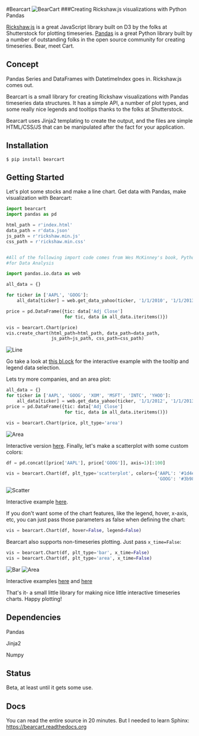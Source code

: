 #Bearcart
![BearCart](http://farm9.staticflickr.com/8254/8711978179_4f3a42e2b8_o.jpg)
###Creating Rickshaw.js visualizations with Python Pandas

[Rickshaw.js](http://code.shutterstock.com/rickshaw/) is a great JavaScript library built on D3 by the folks at Shutterstock for plotting timeseries. [Pandas](http://pandas.pydata.org/) is a great Python library built by a number of outstanding folks in the open source community for creating timeseries. Bear, meet Cart.

Concept
-------
Pandas Series and DataFrames with DatetimeIndex goes in. Rickshaw.js comes out.

Bearcart is a small library for creating Rickshaw visualizations with Pandas timeseries data structures. It has a simple API, a number of plot types, and some really nice legends and tooltips thanks to the folks at Shutterstock.

Bearcart uses Jinja2 templating to create the output, and the files are simple HTML/CSS/JS that can be manipulated after the fact for your application.

Installation
------------
```shell
$ pip install bearcart
```

Getting Started
---------------

Let's plot some stocks and make a line chart. Get data with Pandas, make visualization with Bearcart:
```python
import bearcart
import pandas as pd

html_path = r'index.html'
data_path = r'data.json'
js_path = r'rickshaw.min.js'
css_path = r'rickshaw.min.css'


#All of the following import code comes from Wes McKinney's book, Python
#for Data Analysis

import pandas.io.data as web

all_data = {}

for ticker in ['AAPL', 'GOOG']:
    all_data[ticker] = web.get_data_yahoo(ticker, '1/1/2010', '1/1/2013')

price = pd.DataFrame({tic: data['Adj Close']
                      for tic, data in all_data.iteritems()})

vis = bearcart.Chart(price)
vis.create_chart(html_path=html_path, data_path=data_path,
                 js_path=js_path, css_path=css_path)
```
![Line](http://farm9.staticflickr.com/8274/8712121301_7b2c09a6eb_z.jpg)

Go take a look at [this bl.ock](http://bl.ocks.org/wrobstory/5523221) for the interactive example with the tooltip and legend data selection.

Lets try more companies, and an area plot:
```python
all_data = {}
for ticker in ['AAPL', 'GOOG', 'XOM', 'MSFT', 'INTC', 'YHOO']:
    all_data[ticker] = web.get_data_yahoo(ticker, '1/1/2012', '1/1/2013')
price = pd.DataFrame({tic: data['Adj Close']
                      for tic, data in all_data.iteritems()})

vis = bearcart.Chart(price, plt_type='area')

```
![Area](http://farm9.staticflickr.com/8271/8712121307_5204f670ea_z.jpg)

Interactive version [here](http://bl.ocks.org/wrobstory/5523345). Finally, let's make a scatterplot with some custom colors:
```python
df = pd.concat([price['AAPL'], price['GOOG']], axis=1)[:100]

vis = bearcart.Chart(df, plt_type='scatterplot', colors={'AAPL': '#1d4e69',
                                                         'GOOG': '#3b98ca' })
```
![Scatter](http://farm9.staticflickr.com/8140/8712121243_4a643185d8_z.jpg)

Interactive example [here](http://bl.ocks.org/wrobstory/5523361).

If you don't want some of the chart features, like the legend, hover, x-axis, etc, you can just pass those parameters as false when defining the chart:
```python
vis = bearcart.Chart(df, hover=False, legend=False)
```

Bearcart also supports non-timeseries plotting. Just pass ```x_time=False```:
```python
vis = bearcart.Chart(df, plt_type='bar', x_time=False)
vis = bearcart.Chart(df, plt_type='area', x_time=False)
```
![Bar](http://farm8.staticflickr.com/7284/8719891356_fd1e5a49fd_z.jpg)
![Area](http://farm8.staticflickr.com/7314/8719891050_1659241cdf_z.jpg)

Interactive examples [here](http://bl.ocks.org/wrobstory/5538300) and [here](http://bl.ocks.org/wrobstory/5538320)

That's it- a small little library for making nice little interactive timeseries charts. Happy plotting!

Dependencies
---------------
Pandas

Jinja2

Numpy

Status
-------
Beta, at least until it gets some use.

Docs
----
You can read the entire source in 20 minutes. But I needed to learn Sphinx: https://bearcart.readthedocs.org


